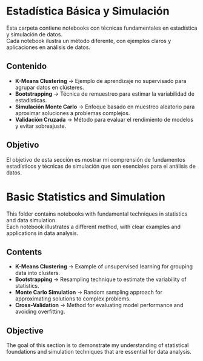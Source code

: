 # Estadística Básica y Simulación

Esta carpeta contiene notebooks con técnicas fundamentales en estadística y simulación de datos.  
Cada notebook ilustra un método diferente, con ejemplos claros y aplicaciones en análisis de datos.

## Contenido
- **K-Means Clustering** → Ejemplo de aprendizaje no supervisado para agrupar datos en clústeres.  
- **Bootstrapping** → Técnica de remuestreo para estimar la variabilidad de estadísticas.  
- **Simulación Monte Carlo** → Enfoque basado en muestreo aleatorio para aproximar soluciones a problemas complejos.  
- **Validación Cruzada** → Método para evaluar el rendimiento de modelos y evitar sobreajuste.

## Objetivo
El objetivo de esta sección es mostrar mi comprensión de fundamentos estadísticos y técnicas de simulación que son esenciales para el análisis de datos.



# Basic Statistics and Simulation

This folder contains notebooks with fundamental techniques in statistics and data simulation.  
Each notebook illustrates a different method, with clear examples and applications in data analysis.

## Contents
- **K-Means Clustering** → Example of unsupervised learning for grouping data into clusters.  
- **Bootstrapping** → Resampling technique to estimate the variability of statistics.  
- **Monte Carlo Simulation** → Random sampling approach for approximating solutions to complex problems.  
- **Cross-Validation** → Method for evaluating model performance and avoiding overfitting.

## Objective
The goal of this section is to demonstrate my understanding of statistical foundations and simulation techniques that are essential for data analysis.
